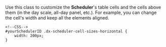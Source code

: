 <!--shortDescription-->
Use this class to customize the **Scheduler**'s table cells and the cells above them (in the day scale, all-day panel, etc.). For example, you can change the cell's width and keep all the elements aligned.
<!--/shortDescription-->

<!--fullDescription-->

    <!--CSS-->
    #yourSchedulerID .dx-scheduler-cell-sizes-horizontal {
        width: 200px;
    }

<!--/fullDescription-->

<!--handmade-->
<!--/handmade-->
